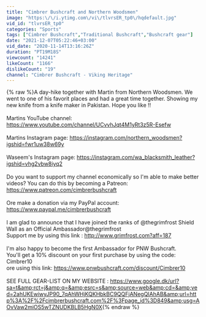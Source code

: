 ```yaml
---
title: "Cimbrer Bushcraft and Northern Woodsmen"
image: "https:\/\/i.ytimg.com\/vi\/tlvrsER_tp0\/hqdefault.jpg"
vid_id: "tlvrsER_tp0"
categories: "Sports"
tags: ["Cimbrer Bushcraft","Traditional Bushcraft","Bushcraft gear"]
date: "2021-12-07T05:22:46+03:00"
vid_date: "2020-11-14T13:16:26Z"
duration: "PT19M18S"
viewcount: "14241"
likeCount: "1166"
dislikeCount: "19"
channel: "Cimbrer Bushcraft - Viking Heritage"
---
```

{% raw %}A day-hike together with Martin from Northern Woodsmen. We went to one of his favorit places and had a great time together. Showing my new knife from a knife maker in Pakistan. Hope you like !!<br /><br />Martins YouTube channel:    <a rel="nofollow" target="blank" href="https://www.youtube.com/channel/UCvvhJqt4M1yRt3z5R-Esefw">https://www.youtube.com/channel/UCvvhJqt4M1yRt3z5R-Esefw</a><br /><br />Martins Instagram page: <a rel="nofollow" target="blank" href="https://instagram.com/northern_woodsmen?igshid=fwr1uw38w69y">https://instagram.com/northern_woodsmen?igshid=fwr1uw38w69y</a><br /><br />Waseem's Instagram page: <a rel="nofollow" target="blank" href="https://instagram.com/wa_blacksmith_leather?igshid=vhg2vbw8iyq2">https://instagram.com/wa_blacksmith_leather?igshid=vhg2vbw8iyq2</a><br /><br />Do you want to support my channel economically  so I'm able to make better videos? You can do this by becoming a Patreon: <br /><a rel="nofollow" target="blank" href="https://www.patreon.com/cimbrerbushcraft">https://www.patreon.com/cimbrerbushcraft</a><br /><br />Ore make a donation via my PayPal account: <a rel="nofollow" target="blank" href="https://www.paypal.me/cimbrerbushcraft">https://www.paypal.me/cimbrerbushcraft</a><br /><br />I am glad to announce that I have joined the ranks of @thegrimfrost Shield Wall as an Official Ambassador@thegrimfrost<br />Support me by using this link : <a rel="nofollow" target="blank" href="http://www.grimfrost.com?aff=187">http://www.grimfrost.com?aff=187</a><br /><br />I'm also happy to become the first Ambassador for PNW Bushcraft.<br />You'll get a 10% discount on your first purchase by using the code: Cimbrer10<br />ore using this link:   <a rel="nofollow" target="blank" href="https://www.pnwbushcraft.com/discount/Cimbrer10">https://www.pnwbushcraft.com/discount/Cimbrer10</a><br /><br />SEE FULL GEAR-LIST ON MY WEBSITE : <a rel="nofollow" target="blank" href="https://www.google.dk/url?sa=t&amp;rct=j&amp;q=&amp;esrc=s&amp;source=web&amp;cd=&amp;ved=2ahUKEwiwyJP90_7qAhWHjKQKHbkBC9QQFjANegQIAhAB&amp;url=http%3A%2F%2Fcimbrerbushcraft.com%2F%3Fpage_id%3D849&amp;usg=AOvVaw2miOS5wTZNUDKBLB5HgN0X">https://www.google.dk/url?sa=t&amp;rct=j&amp;q=&amp;esrc=s&amp;source=web&amp;cd=&amp;ved=2ahUKEwiwyJP90_7qAhWHjKQKHbkBC9QQFjANegQIAhAB&amp;url=http%3A%2F%2Fcimbrerbushcraft.com%2F%3Fpage_id%3D849&amp;usg=AOvVaw2miOS5wTZNUDKBLB5HgN0X</a>{% endraw %}
